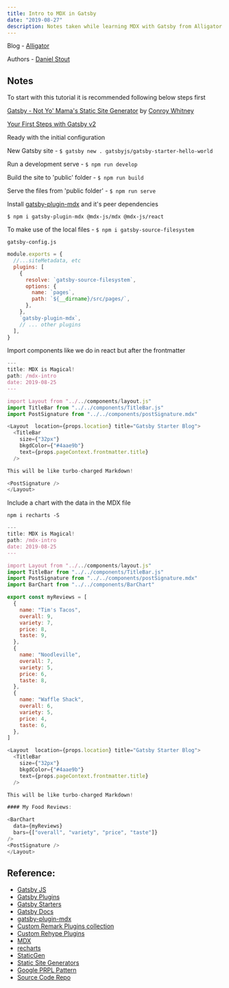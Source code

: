 ```yaml
---
title: Intro to MDX in Gatsby
date: "2019-08-27"
description: Notes taken while learning MDX with Gatsby from Alligator
---
```


Blog - [Alligator](https://alligator.io/gatsbyjs/mdx-in-gatsby/)

Authors - [Daniel Stout](https://alligator.io/author/daniel-stout) 

## Notes

To start with this tutorial it is recommended following below steps first

[Gatsby - Not Yo' Mama's Static Site Generator](https://alligator.io/react/gatsby-static-site-generator/) by [Conroy Whitney](https://alligator.io/author/conroy-whitney)

[Your First Steps with Gatsby v2](https://alligator.io/gatsbyjs/gatsby-first-steps/)

Ready with the initial configuration

New Gatsby site - `$ gatsby new . gatsbyjs/gatsby-starter-hello-world`

Run a development serve - `$ npm run develop`

Build the site to 'public' folder - `$ npm run build`

Serve the files from 'public folder' - `$ npm run serve`

Install [gatsby-plugin-mdx](https://www.gatsbyjs.org/packages/gatsby-plugin-mdx/) and it's peer dependencies

`$ npm i gatsby-plugin-mdx @mdx-js/mdx @mdx-js/react`

To make use of the local files - `$ npm i gatsby-source-filesystem`

`gatsby-config.js`

```js
module.exports = {
  //...siteMetadata, etc
  plugins: [
    {
      resolve: `gatsby-source-filesystem`,
      options: {
        name: `pages`,
        path: `${__dirname}/src/pages/`,
      },
    },
    `gatsby-plugin-mdx`,
    // ... other plugins
  ],
}
```

Import components like we do in react but after the frontmatter

```js
---
title: MDX is Magical!
path: /mdx-intro
date: 2019-08-25
---

import Layout from "../../components/layout.js"
import TitleBar from "../../components/TitleBar.js"
import PostSignature from "../../components/postSignature.mdx"

<Layout  location={props.location} title="Gatsby Starter Blog">
  <TitleBar
    size={"32px"} 
    bkgdColor={"#4aae9b"} 
    text={props.pageContext.frontmatter.title} 
  />

This will be like turbo-charged Markdown!

<PostSignature />
</Layout>
```

Include a chart with the data in the MDX file

`npm i recharts -S`

```js
---
title: MDX is Magical!
path: /mdx-intro
date: 2019-08-25
---

import Layout from "../../components/layout.js"
import TitleBar from "../../components/TitleBar.js"
import PostSignature from "../../components/postSignature.mdx"
import BarChart from "../../components/BarChart"

export const myReviews = [
  {
    name: "Tim's Tacos",
    overall: 9,
    variety: 7,
    price: 8,
    taste: 9,
  },
  {
    name: "Noodleville",
    overall: 7,
    variety: 5,
    price: 6,
    taste: 8,
  },
  {
    name: "Waffle Shack",
    overall: 6,
    variety: 5,
    price: 4,
    taste: 6,
  },
]

<Layout  location={props.location} title="Gatsby Starter Blog">
  <TitleBar
    size={"32px"} 
    bkgdColor={"#4aae9b"} 
    text={props.pageContext.frontmatter.title} 
  />

This will be like turbo-charged Markdown!

#### My Food Reviews:

<BarChart 
  data={myReviews} 
  bars={["overall", "variety", "price", "taste"]} 
/>
<PostSignature />
</Layout>
```

## Reference:

- [Gatsby JS](https://www.gatsbyjs.org/)
- [Gatsby Plugins](https://www.gatsbyjs.org/docs/plugins/)
- [Gatsby Starters](https://next.gatsbyjs.org/docs/gatsby-starters/)
- [Gatsby Docs](https://www.gatsbyjs.org/docs/)
- [gatsby-plugin-mdx](https://www.gatsbyjs.org/packages/gatsby-plugin-mdx/)
- [Custom Remark Plugins collection](https://github.com/remarkjs/remark/blob/master/doc/plugins.md)
- [Custom Rehype Plugins](https://github.com/rehypejs/rehype/blob/master/doc/plugins.md)
- [MDX](https://mdxjs.com/)
- [recharts](http://recharts.org/)
- [StaticGen](https://www.staticgen.com/)
- [Static Site Generators](https://staticsitegenerators.net/)
- [Google PRPL Pattern](https://developers.google.com/web/fundamentals/performance/prpl-pattern/)
- [Source Code Repo](https://github.com/navin-navi/gatsby-mdx-intro)
